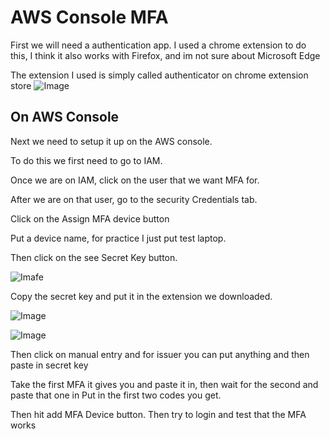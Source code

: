 # AWS Console MFA

First we will need a authentication app. I used a chrome extension to do this, I think it also works with Firefox, and im not sure about Microsoft Edge


The extension I used is simply called authenticator on chrome extension store
![Image](/MFA/Images/Authenticator-Extension.png)

## On AWS Console

Next we need to setup it up on the AWS console.

To do this we first need to go to IAM.

Once we are on IAM, click on the user that we want MFA for.

After we are on that user, go to the security Credentials tab.

Click on the Assign MFA device button

Put a device name, for practice I just put test laptop.

Then click on the see Secret Key button.

![Imafe](/MFA/Images/ShowSecretKeyEG.png)

Copy the secret key and put it in the extension we downloaded.

![Image](/MFA/Images/AddKeyStep1.png)

![Image](/MFA/Images/AddKeyStep2.png)


Then click on manual entry and for issuer you can put anything and then paste in secret key


Take the first MFA it gives you and paste it in, then wait for the second and paste that one in
Put in the first two codes you get.

Then hit add MFA Device button. Then try to login and test that the MFA works